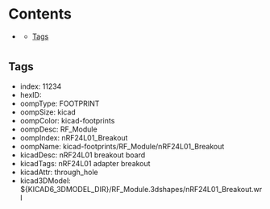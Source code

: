 



Contents
========

* [](#)
	* [Tags](#tags)

# 

## Tags

- index: 11234
- hexID: 
- oompType: FOOTPRINT
- oompSize: kicad
- oompColor: kicad-footprints
- oompDesc: RF_Module
- oompIndex: nRF24L01_Breakout
- oompName: kicad-footprints/RF_Module/nRF24L01_Breakout
- kicadDesc: nRF24L01 breakout board
- kicadTags: nRF24L01 adapter breakout
- kicadAttr: through_hole
- kicad3DModel: ${KICAD6_3DMODEL_DIR}/RF_Module.3dshapes/nRF24L01_Breakout.wrl
